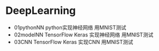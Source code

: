# DeepLearning

- 01pythonNN python实现神经网络 用MNIST测试
- 02modelNN TensorFlow Keras 实现神经网络 用MNIST测试
- 03CNN   TensorFlow Keras 实现CNN 用MNIST测试
